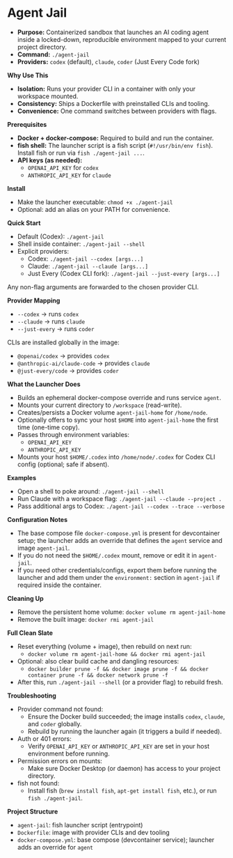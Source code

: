 # Agent Jail

- **Purpose:** Containerized sandbox that launches an AI coding agent inside a locked-down, reproducible environment mapped to your current project directory.
- **Command:** `./agent-jail`
- **Providers:** `codex` (default), `claude`, `coder` (Just Every Code fork)

**Why Use This**

- **Isolation:** Runs your provider CLI in a container with only your workspace mounted.
- **Consistency:** Ships a Dockerfile with preinstalled CLIs and tooling.
- **Convenience:** One command switches between providers with flags.

**Prerequisites**

- **Docker + docker-compose:** Required to build and run the container.
- **fish shell:** The launcher script is a fish script (`#!/usr/bin/env fish`). Install fish or run via `fish ./agent-jail ...`.
- **API keys (as needed):**
  - `OPENAI_API_KEY` for `codex`
  - `ANTHROPIC_API_KEY` for `claude`

**Install**

- Make the launcher executable: `chmod +x ./agent-jail`
- Optional: add an alias on your PATH for convenience.

**Quick Start**

- Default (Codex): `./agent-jail`
- Shell inside container: `./agent-jail --shell`
- Explicit providers:
  - Codex: `./agent-jail --codex [args...]`
  - Claude: `./agent-jail --claude [args...]`
  - Just Every (Codex CLI fork): `./agent-jail --just-every [args...]`

Any non-flag arguments are forwarded to the chosen provider CLI.

**Provider Mapping**

- `--codex` → runs `codex`
- `--claude` → runs `claude`
- `--just-every` → runs `coder`

CLIs are installed globally in the image:
- `@openai/codex` → provides `codex`
- `@anthropic-ai/claude-code` → provides `claude`
- `@just-every/code` → provides `coder`

**What the Launcher Does**

- Builds an ephemeral docker-compose override and runs service `agent`.
- Mounts your current directory to `/workspace` (read-write).
- Creates/persists a Docker volume `agent-jail-home` for `/home/node`.
- Optionally offers to sync your host `$HOME` into `agent-jail-home` the first time (one-time copy).
- Passes through environment variables:
  - `OPENAI_API_KEY`
  - `ANTHROPIC_API_KEY`
- Mounts your host `$HOME/.codex` into `/home/node/.codex` for Codex CLI config (optional; safe if absent).

**Examples**

- Open a shell to poke around: `./agent-jail --shell`
- Run Claude with a workspace flag: `./agent-jail --claude --project .`
- Pass additional args to Codex: `./agent-jail --codex --trace --verbose`

**Configuration Notes**

- The base compose file `docker-compose.yml` is present for devcontainer setup; the launcher adds an override that defines the `agent` service and image `agent-jail`.
- If you do not need the `$HOME/.codex` mount, remove or edit it in `agent-jail`.
- If you need other credentials/configs, export them before running the launcher and add them under the `environment:` section in `agent-jail` if required inside the container.

**Cleaning Up**

- Remove the persistent home volume: `docker volume rm agent-jail-home`
- Remove the built image: `docker rmi agent-jail`

**Full Clean Slate**

- Reset everything (volume + image), then rebuild on next run:
  - `docker volume rm agent-jail-home && docker rmi agent-jail`
- Optional: also clear build cache and dangling resources:
  - `docker builder prune -f && docker image prune -f && docker container prune -f && docker network prune -f`
- After this, run `./agent-jail --shell` (or a provider flag) to rebuild fresh.

**Troubleshooting**

- Provider command not found:
  - Ensure the Docker build succeeded; the image installs `codex`, `claude`, and `coder` globally.
  - Rebuild by running the launcher again (it triggers a build if needed).
- Auth or 401 errors:
  - Verify `OPENAI_API_KEY` or `ANTHROPIC_API_KEY` are set in your host environment before running.
- Permission errors on mounts:
  - Make sure Docker Desktop (or daemon) has access to your project directory.
- fish not found:
  - Install fish (`brew install fish`, `apt-get install fish`, etc.), or run `fish ./agent-jail`.

**Project Structure**

- `agent-jail`: fish launcher script (entrypoint)
- `Dockerfile`: image with provider CLIs and dev tooling
- `docker-compose.yml`: base compose (devcontainer service); launcher adds an override for `agent`
